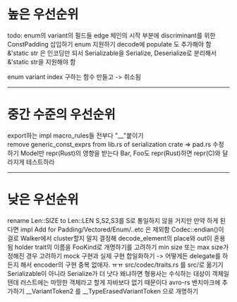 # 높은 우선순위 

todo: enum의 variant의 필드들 edge  체인의 시작  부분에 discriminant를 위한 ConstPadding 삽입하기
enum 지원하기 
decode에 populate 도 추가해야 함 
&'static str 은 인코딩만 되서 Serializable을 Serialize, Deserialize로 분리해서 &'static str을 지원해야 함

enum variant index 구하는 함수 만들고 -> 취소됨

---

#  중간 수준의 우선순위

export하는 impl macro_rules들 전부다 "\__"붙이기  
remove generic_const_exprs from lib.rs of serialization crate => pad.rs 수정하기 
Model만 repr(Rust)의 영향을 받는다 Bar, Foo도 repr(Rust)하면 repr(C)와 달라지게 테스트하라

---

# 낮은 우선순위

rename Len::SIZE to Len::LEN
S,S2,S3를 S로 통일하지 않을 거지만 만약 하게 된다면 impl Add<Rhs> for Padding/Vectored/Enum/..etc 은 제외함
Codec::endian()이걸로  Walker에서 cluster할지 말지 결정해 
decode_element의 place와 out이 혼용됨
holder trait의 이름을 FooKind로 개명하기를 고려하기 
min size 또는 max size가 정해진 경우 고려하기
mock 구현과 실제 구현 합일화하기 ->  어떻게든 delegate를 하든지 해서 encoder의 구현 중복 없애자.  ㅠㅠ
src/codec/traits.rs 를 src/로 옮기기
Serializable이 아니라 Serialize가 더 낫다 왜냐하면 형용사는 수식하는 대상이 객체일 텐데 러스트에는 마땅한 객체라고 할게 자바보다 없기 때문이다
avro-rs 밴치마크에 추가하기 
__VariantToken2 를 __TypeErasedVariantToken 으로 개명하기
